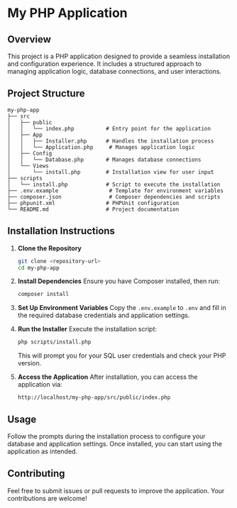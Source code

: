 # My PHP Application

## Overview
This project is a PHP application designed to provide a seamless installation and configuration experience. It includes a structured approach to managing application logic, database connections, and user interactions.

## Project Structure
```
my-php-app
├── src
│   ├── public
│   │   └── index.php          # Entry point for the application
│   ├── App
│   │   ├── Installer.php      # Handles the installation process
│   │   └── Application.php     # Manages application logic
│   ├── Config
│   │   └── Database.php       # Manages database connections
│   └── Views
│       └── install.php        # Installation view for user input
├── scripts
│   └── install.php            # Script to execute the installation
├── .env.example                # Template for environment variables
├── composer.json               # Composer dependencies and scripts
├── phpunit.xml                # PHPUnit configuration
└── README.md                  # Project documentation
```

## Installation Instructions
1. **Clone the Repository**
   ```bash
   git clone <repository-url>
   cd my-php-app
   ```

2. **Install Dependencies**
   Ensure you have Composer installed, then run:
   ```bash
   composer install
   ```

3. **Set Up Environment Variables**
   Copy the `.env.example` to `.env` and fill in the required database credentials and application settings.

4. **Run the Installer**
   Execute the installation script:
   ```bash
   php scripts/install.php
   ```
   This will prompt you for your SQL user credentials and check your PHP version.

5. **Access the Application**
   After installation, you can access the application via:
   ```
   http://localhost/my-php-app/src/public/index.php
   ```

## Usage
Follow the prompts during the installation process to configure your database and application settings. Once installed, you can start using the application as intended.

## Contributing
Feel free to submit issues or pull requests to improve the application. Your contributions are welcome!